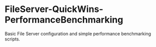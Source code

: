 # FileServer-QuickWins-PerformanceBenchmarking

Basic File Server configuration and simple performance benchmarking scripts. 


